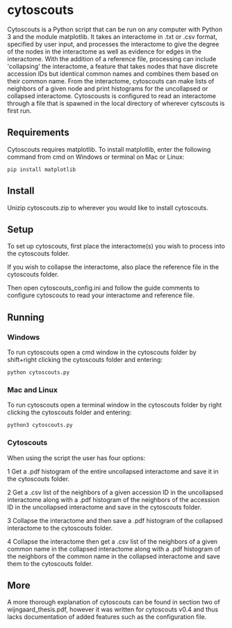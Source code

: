 # cytoscouts

Cytoscouts is a Python script that can be run on any computer with Python 3 and the module matplotlib. It takes an interactome in .txt or .csv format, specified by user input, and processes the interactome to give the degree of the nodes in the interactome as well as evidence for edges in the interactome. With the addition of a reference file, processing can include 'collapsing' the interactome, a feature that takes nodes that have discrete accession IDs but identical common names and combines them based on their common name. From the interactome, cytoscouts can make lists of neighbors of a given node and print histograms for the uncollapsed or collapsed interactome. Cytoscousts is configured to read an interactome through a file that is spawned in the local directory of wherever cytscouts is first run.

## Requirements
Cytoscouts requires matplotlib. To install matplotlib, enter the following command from cmd on Windows or terminal on Mac or Linux:
```
pip install matplotlib
```
## Install

Unizip cytoscouts.zip to wherever you would like to install cytoscouts.

## Setup
To set up cytoscouts, first place the interactome(s) you wish to process into the cytoscouts folder.

If you wish to collapse the interactome, also place the reference file in the cytoscouts folder.

Then open cytoscouts_config.ini and follow the guide comments to configure cytoscouts to read your interactome and reference file.

## Running
### Windows
To run cytoscouts open a cmd window in the cytoscouts folder by shift+right clicking the cytoscouts folder and entering:
```
python cytoscouts.py
```

### Mac and Linux
To run cytoscouts open a terminal window in the cytoscouts folder by right clicking the cytoscouts folder and entering:
```
python3 cytoscouts.py
```
### Cytoscouts

When using the script the user has four options: 

1 Get a .pdf histogram of the entire uncollapsed interactome and save it in the cytoscouts folder. 

2 Get a .csv list of the neighbors of a given accession ID in the uncollapsed interactome along with a .pdf histogram of the neighbors of the accession ID in the uncollapsed interactome and save in the cytoscouts folder.

3 Collapse the interactome and then save a .pdf histogram of the collapsed interactome to the cytoscouts folder. 

4 Collapse the interactome then get a .csv list of the neighbors of a given common name in the collapsed interactome along with a .pdf histogram of the neighbors of the common name in the collapsed interactome and save them to the cytoscouts folder.

## More

A more thorough explanation of cytoscouts can be found in section two of wijngaard_thesis.pdf, however it was written for cytoscouts v0.4 and thus lacks documentation of added features such as the configuration file.


